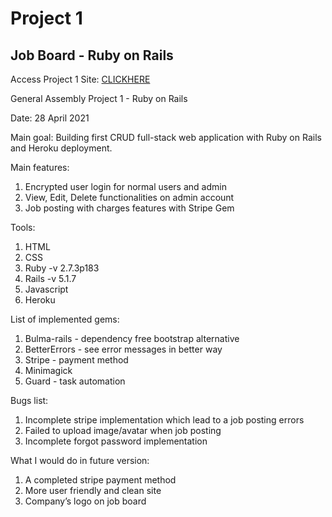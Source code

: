 # Project 1

## Job Board - Ruby on Rails	

Access Project 1 Site: [CLICKHERE](https://jobboardify.herokuapp.com/) 

General Assembly Project 1 - Ruby on Rails

Date: 28 April 2021

Main goal: Building first CRUD full-stack web application with Ruby on Rails and Heroku deployment.

Main features:

1. Encrypted user login for normal users and admin
2. View, Edit, Delete functionalities on admin account
3. Job posting with charges features with Stripe Gem

Tools:

1. HTML
2. CSS
3. Ruby -v 2.7.3p183
4. Rails -v 5.1.7
5. Javascript
6. Heroku

List of implemented gems:

1. Bulma-rails - dependency free bootstrap alternative
2. BetterErrors - see error messages in better way
3. Stripe - payment method
4. Minimagick
5. Guard - task automation

Bugs list:

1. Incomplete stripe implementation which lead to a job posting errors
2. Failed to upload image/avatar when job posting
3. Incomplete forgot password implementation

What I would do in future version:

1. A completed stripe payment method
2. More user friendly and clean site
3. Company’s logo on job board

